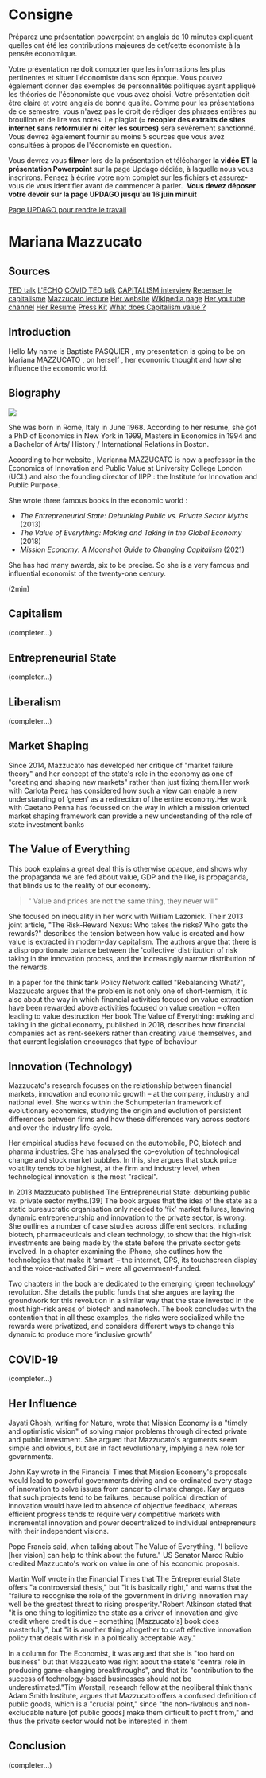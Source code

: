 # Consigne

Préparez une présentation powerpoint en anglais de 10 minutes expliquant quelles ont été les contributions majeures de cet/cette économiste à la pensée économique.

Votre présentation ne doit comporter que les informations les plus pertinentes et situer l'économiste dans son époque. Vous pouvez également donner des exemples de personnalités politiques ayant appliqué les théories de l'économiste que vous avez choisi. Votre présentation doit être claire et votre anglais de bonne qualité. Comme pour les présentations de ce semestre, vous n'avez pas le droit de rédiger des phrases entières au brouillon et de lire vos notes. Le plagiat (= **recopier des extraits de sites internet** **sans reformuler ni citer les sources)** sera sévèrement sanctionné. Vous devrez également fournir au moins 5 sources que vous avez consultées à propos de l'économiste en question.

Vous devrez vous **filmer** lors de la présentation et télécharger **la vidéo ET la présentation Powerpoint** sur la page Updago dédiée, à laquelle nous vous inscrirons. Pensez à écrire votre nom complet sur les fichiers et assurez-vous de vous identifier avant de commencer à parler.  **Vous devez déposer votre devoir sur la page UPDAGO jusqu'au 16 juin minuit**

[Page UPDAGO pour rendre le travail](https://updago.univ-poitiers.fr/course/view.php?id=37468)

# Mariana Mazzucato 

##  Sources

[TED talk](https://www.youtube.com/watch?v=uXrCeiQxWyc)
[L'ECHO](https://www.youtube.com/watch?v=nnR5i6qhpdQ)
[COVID TED talk](https://www.youtube.com/watch?v=u3BZDx2dnSE)
[CAPITALISM interview](https://www.youtube.com/watch?v=zptr-wzH94M&pp=ugMICgJmchABGAE%3D)
[Repenser le capitalisme](https://www.youtube.com/watch?v=6DhZIaJYBa0&pp=ugMICgJmchABGAE%3D)
[Mazzucato lecture](https://www.youtube.com/watch?v=iqoBuoqIiYk)
[Her website](https://marianamazzucato.com/)
[Wikipedia page](https://fr.wikipedia.org/wiki/Mariana_Mazzucato)
[Her youtube channel](https://www.youtube.com/user/MarianaMazzucato)
[Her Resume](https://cms.marianamazzucato.com/wp-content/uploads/2021/05/CV-Mazzucato-2021-May.docx.pdf)
[Press Kit](https://cms.marianamazzucato.com/wp-content/uploads/2021/04/presskit_april2021.pdf)
[What does Capitalism value ?](https://www.youtube.com/watch?v=XndsyYUjMv8)

## Introduction 
Hello My name is Baptiste PASQUIER , my presentation is going to be on Mariana MAZZUCATO , on herself , her economic thought and how she influence the economic world.

## Biography 

<img  src="https://external-content.duckduckgo.com/iu/?u=https%3A%2F%2Faspenideasfestival.imgix.net%2F81677f86-0f74-43f0-b732-59dc72935e3c%2FMazzucato_Mariana_AIH2019.jpg%3Fauto%3Dcompress%252Cformat%26fit%3Dmin%26fm%3Djpg%26q%3D80%26rect%3D0%252C0%252C800%252C800&f=1&nofb=1">

She was born in Rome, Italy in June 1968. According to her resume, she got a PhD of Economics in New York in 1999, Masters in Economics in 1994 and a Bachelor of Arts/ History / International Relations in Boston. 

Acoording to her website , Marianna MAZZUCATO is now a professor in the Economics of Innovation and Public Value at University College London (UCL) and also the founding director of IIPP : the Institute for Innovation and Public Purpose. 

She wrote three famous books in the economic world : 
- _The Entrepreneurial State: Debunking Public vs. Private Sector Myths_ (2013)
- _The Value of Everything: Making and Taking in the Global Economy_ (2018)
- _Mission Economy: A Moonshot Guide to Changing Capitalism_ (2021)

She has had many awards, six to be precise. So she is a very famous and influential economist of the twenty-one century. 

(2min)

## Capitalism 

(completer...)

## Entrepreneurial State

(completer...)

## Liberalism 

(completer...)

## Market Shaping

Since 2014, Mazzucato has developed her critique of "market failure theory" and her concept of the state's role in the economy as one of "creating and shaping new markets" rather than just fixing them.Her work with Carlota Perez has considered how such a view can enable a new understanding of ‘green’ as a redirection of the entire economy.Her work with Caetano Penna has focussed on the way in which a mission oriented market shaping framework can provide a new understanding of the role of state investment banks

## The Value of Everything

This book explains a great deal this is otherwise opaque, and shows why the propaganda we are fed about value, GDP and the like, is propaganda, that blinds us to the reality of our economy.

> " Value and prices are not the same thing, they never will"

She focused on inequality in her work with William Lazonick. Their 2013 joint article, "The Risk-Reward Nexus: Who takes the risks? Who gets the rewards?" describes the tension between how value is created and how value is extracted in modern-day capitalism. The authors argue that there is a disproportionate balance between the 'collective' distribution of risk taking in the innovation process, and the increasingly narrow distribution of the rewards.

In a paper for the think tank Policy Network called "Rebalancing What?", Mazzucato argues that the problem is not only one of short-termism, it is also about the way in which financial activities focused on value extraction have been rewarded above activities focused on value creation – often leading to value destruction Her book The Value of Everything: making and taking in the global economy, published in 2018, describes how financial companies act as rent-seekers rather than creating value themselves, and that current legislation encourages that type of behaviour

## Innovation (Technology)

Mazzucato's research focuses on the relationship between financial markets, innovation and economic growth – at the company, industry and national level. She works within the Schumpeterian framework of evolutionary economics, studying the origin and evolution of persistent differences between firms and how these differences vary across sectors and over the industry life-cycle.

Her empirical studies have focused on the automobile, PC, biotech and pharma industries. She has analysed the co-evolution of technological change and stock market bubbles. In this, she argues that stock price volatility tends to be highest, at the firm and industry level, when technological innovation is the most "radical".

In 2013 Mazzucato published The Entrepreneurial State: debunking public vs. private sector myths.[39] The book argues that the idea of the state as a static bureaucratic organisation only needed to ‘fix’ market failures, leaving dynamic entrepreneurship and innovation to the private sector, is wrong. She outlines a number of case studies across different sectors, including biotech, pharmaceuticals and clean technology, to show that the high-risk investments are being made by the state before the private sector gets involved. In a chapter examining the iPhone, she outlines how the technologies that make it ‘smart’ – the internet, GPS, its touchscreen display and the voice-activated Siri – were all government-funded.

Two chapters in the book are dedicated to the emerging ‘green technology’ revolution. She details the public funds that she argues are laying the groundwork for this revolution in a similar way that the state invested in the most high-risk areas of biotech and nanotech. The book concludes with the contention that in all these examples, the risks were socialized while the rewards were privatized, and considers different ways to change this dynamic to produce more ‘inclusive growth’

## COVID-19

(completer...)

## Her Influence

Jayati Ghosh, writing for Nature, wrote that Mission Economy is a "timely and optimistic vision" of solving major problems through directed private and public investment. She argued that Mazzucato's arguments seem simple and obvious, but are in fact revolutionary, implying a new role for governments.

John Kay wrote in the Financial Times that Mission Economy's proposals would lead to powerful governments driving and co-ordinated every stage of innovation to solve issues from cancer to climate change. Kay argues that such projects tend to be failures, because political direction of innovation would have led to absence of objective feedback, whereas efficient progress tends to require very competitive markets with incremental innovation and power decentralized to individual entrepreneurs with their independent visions.

Pope Francis said, when talking about The Value of Everything, "I believe [her vision] can help to think about the future." US Senator Marco Rubio credited Mazzucato's work on value in one of his economic proposals.

Martin Wolf wrote in the Financial Times that The Entrepreneurial State offers "a controversial thesis," but "it is basically right," and warns that the "failure to recognise the role of the government in driving innovation may well be the greatest threat to rising prosperity."Robert Atkinson stated that "it is one thing to legitimize the state as a driver of innovation and give credit where credit is due – something [Mazzucato's] book does masterfully", but "it is another thing altogether to craft effective innovation policy that deals with risk in a politically acceptable way."

In a column for The Economist, it was argued that she is "too hard on business" but that Mazzucato was right about the state's "central role in producing game-changing breakthroughs", and that its "contribution to the success of technology-based businesses should not be underestimated."Tim Worstall, research fellow at the neoliberal think thank Adam Smith Institute, argues that Mazzucato offers a confused definition of public goods, which is a "crucial point," since "the non-rivalrous and non-excludable nature [of public goods] make them difficult to profit from," and thus the private sector would not be interested in them


## Conclusion

(completer...)